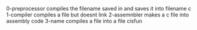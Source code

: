 0-preprocessor compiles the filename saved in  and saves it into filename c
1-compiler compiles a file but doesnt link
2-assemnbler makes a c file into assembly code
3-name compiles a file into a file cisfun
